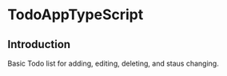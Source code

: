 # TodoAppTypeScript

## Introduction 
Basic Todo list for adding, editing, deleting, and staus changing. 
